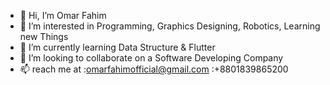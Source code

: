 - 👋 Hi, I’m Omar Fahim
- 👀 I’m interested in Programming, Graphics Designing, Robotics, Learning new Things
- 🌱 I’m currently learning Data Structure & Flutter
- 💞️ I’m looking to collaborate on a Software Developing Company
- 📫 reach me at :omarfahimofficial@gmail.com :+8801839865200
